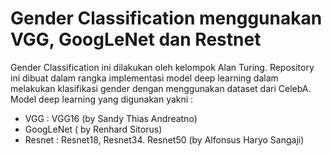 # Gender Classification menggunakan VGG, GoogLeNet dan Restnet

Gender Classification ini dilakukan oleh kelompok Alan Turing. Repository ini dibuat dalam rangka implementasi model deep learning dalam melakukan klasifikasi gender dengan menggunakan dataset dari CelebA. Model deep learning yang digunakan yakni :

  - VGG : VGG16 (by Sandy Thias Andreatno)
  - GoogLeNet ( by Renhard Sitorus)
  - Resnet : Resnet18, Resnet34. Resnet50 (by Alfonsus Haryo Sangaji)
